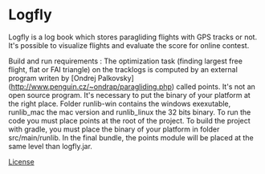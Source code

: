 # Logfly
Logfly is a log book which stores paragliding flights with GPS tracks or not. It's possible to visualize flights and evaluate the score for online contest.

Build and run requirements :
The optimization task (finding largest free flight, flat or FAI triangle) on the tracklogs is computed by an external program writen by [Ondrej Palkovsky] (http://www.penguin.cz/~ondrap/paragliding.php) called points. It's not an open source program. It's necessary to put the binary of your platform at the right place. Folder runlib-win contains the windows exexutable, runlib_mac the mac version and runlib_linux the 32 bits binary. To run the code you must place points at the root of the project. To build the project with gradle, you must place the binary of your platform in folder src/main/runlib. In the final bundle, the points module will be placed at the same level than logfly.jar.


[License](LICENSE)
